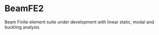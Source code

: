 # BeamFE2
Beam Finite element suite under development with linear static, modal and buckling analysis.
